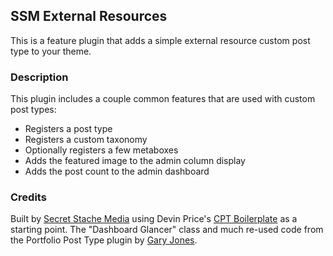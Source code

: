 ## SSM External Resources

This is a feature plugin that adds a simple external resource custom post type to your theme.

### Description

This plugin includes a couple common features that are used with custom post types:

* Registers a post type
* Registers a custom taxonomy
* Optionally registers a few metaboxes
* Adds the featured image to the admin column display
* Adds the post count to the admin dashboard

### Credits

Built by [Secret Stache Media](http://secretstache.com) using Devin Price's [CPT Boilerplate](https://github.com/devinsays/team-post-type) as a starting point.  The "Dashboard Glancer" class and much re-used code from the Portfolio Post Type plugin by [Gary Jones](http://gamajo.com/).